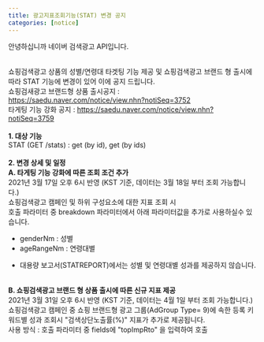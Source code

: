 ```yaml
---
title: 광고지표조회기능(STAT) 변경 공지
categories: [notice]
---
```

안녕하십니까 네이버 검색광고 API입니다. <br/><br/>

쇼핑검색광고 상품의 성별/연령대 타겟팅 기능 제공 및 쇼핑검색광고 브랜드 형 출시에 따라 STAT 기능에 변경이 있어 이에 공지 드립니다. <br/>
쇼핑검새광고 브랜드형 상품 출시공지 : https://saedu.naver.com/notice/view.nhn?notiSeq=3752<br/>
타게팅 기능 강화 공지 : https://saedu.naver.com/notice/view.nhn?notiSeq=3759<br/>
<br/>
**1. 대상 기능** <br/>
STAT (GET /stats) : get (by id), get (by ids)<br/>
<br/>
**2. 변경 상세 및 일정** <br/>
**A. 타게팅 기능 강화에 따른 조회 조건 추가** <br/>
2021년 3월 17일 오후 6시 반영 (KST 기준, 데이터는 3월 18일 부터 조회 가능합니다.)<br/>
쇼핑검색광고 캠페인 및 하위 구성요소에 대한 지표 조회 시 <br/>
호출 파라미터  중 breakdown 파라미터에서 아래 파라미터값을 추가로 사용하실수 있습니다.<br/>
- genderNm : 성별<br/>
- ageRangeNm : 연령대별<br/>
* 대용량 보고서(STATREPORT)에서는 성별 및 연령대별 성과를 제공하지 않습니다. <br/><br/>

**B. 쇼핑검색광고 브랜드 형 상품 출시에 따른 신규 지표 제공** <br/>
2021년 3월 31일 오후 6시 반영 (KST 기준, 데이터는 4월 1일 부터 조회 가능합니다.)<br/>
쇼핑검색광고 캠페인 중 쇼핑 브랜드형 광고 그룹(AdGroup Type= 9)에 속한 등록 키워드별 성과 조회시 "검색상단노출률(%)" 지표가 추가로 제공됩니다. <br/>
사용 방식 : 호출 파라미터  중 fields에 "topImpRto" 을 입력하여 호출 <br/>
